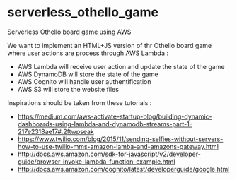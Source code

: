 # serverless_othello_game
Serverless Othello board game using AWS


We want to implement an HTML+JS version of thr Othello board game where user actions are process through AWS Lambda :
* AWS Lambda will receive user action and update the state of the game
* AWS DynamoDB will store the state of the game
* AWS Cognito will handle user authentification
* AWS S3 will store the website files


Inspirations should be taken from these tutorials :

* https://medium.com/aws-activate-startup-blog/building-dynamic-dashboards-using-lambda-and-dynamodb-streams-part-1-217e2318ae17#.2ftwpseak
* https://www.twilio.com/blog/2015/11/sending-selfies-without-servers-how-to-use-twilio-mms-amazon-lamba-and-amazons-gateway.html
* http://docs.aws.amazon.com/sdk-for-javascript/v2/developer-guide/browser-invoke-lambda-function-example.html
* http://docs.aws.amazon.com/cognito/latest/developerguide/google.html